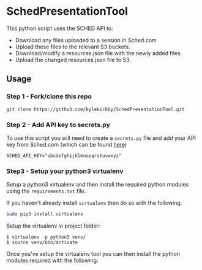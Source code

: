 # SchedPresentationTool

This python script uses the SCHED API to:

- Download any files uploaded to a session in Sched.com
- Upload these files to the relevant S3 buckets.
- Download/modify a resources.json file with the newly added files.
- Upload the changed resources.json file to S3.

## Usage

### Step 1 - Fork/clone this repo

```
git clone https://github.com/kylekirkby/SchedPresentationTool.git
```

### Step 2 - Add API key to secrets.py
To use this script you will need to create a `secrets.py` file and add your API key from Sched.com (which can be found [here](https://event_name.sched.com/editor/exports/api))

```python3
SCHED_API_KEY="abcdefghijklmnopqrstuvwxyz"
```

### Step3 - Setup your python3 virtualenv

Setup a python3 virtualenv and then install the required python modules using the `requirements.txt` file.

If you haven't already install `virtualenv` then do so with the following.

```bash
sudo pip3 install virtualenv 
```

Setup the virtualenv in project folder:

```
$ virtualenv -p python3 venv/
$ source venv/bin/activate
```

Once you've setup the virtualenv tool you can then install the python modules required with the following:


